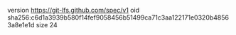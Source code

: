 version https://git-lfs.github.com/spec/v1
oid sha256:c6d1a3939b580f14fef9058456b51499ca71c3aa122171e0320b48563a8e1e1d
size 24
